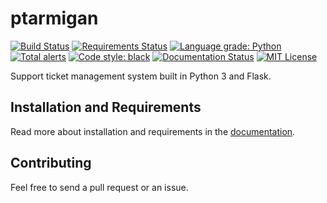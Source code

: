 # ptarmigan
[![Build Status][travis-badge]](https://travis-ci.org/VilhelmPrytz/ptarmigan)
[![Requirements Status][requirement-badge]](https://requires.io/github/VilhelmPrytz/ptarmigan/requirements/?branch=master)
[![Language grade: Python][lgtm-grade-badge]](https://lgtm.com/projects/g/VilhelmPrytz/ptarmigan/context:python)
[![Total alerts][lgtm-alerts-badge]](https://lgtm.com/projects/g/VilhelmPrytz/ptarmigan/alerts/)
[![Code style: black][codestyle-badge]](https://github.com/psf/black)
[![Documentation Status][documentation-badge]](https://ptarmigan.readthedocs.io/en/latest/?badge=latest)
[![MIT License][license-badge]](LICENSE)

Support ticket management system built in Python 3 and Flask.

## Installation and Requirements

Read more about installation and requirements in the [documentation](https://ptarmigan.readthedocs.io/).

## Contributing

Feel free to send a pull request or an issue.

[travis-badge]: https://travis-ci.org/VilhelmPrytz/ptarmigan.svg?branch=master
[requirement-badge]: https://requires.io/github/VilhelmPrytz/ptarmigan/requirements.svg?branch=master
[lgtm-grade-badge]: https://img.shields.io/lgtm/grade/python/github/VilhelmPrytz/ptarmigan?logo=lgtm&logoWidth=18
[lgtm-alerts-badge]: https://img.shields.io/lgtm/alerts/g/VilhelmPrytz/ptarmigan.svg?logo=lgtm&logoWidth=18
[codestyle-badge]: https://img.shields.io/badge/code%20style-black-000000.svg
[documentation-badge]: https://readthedocs.org/projects/ptarmigan/badge/?version=latest
[license-badge]: https://img.shields.io/badge/license-MIT-green
